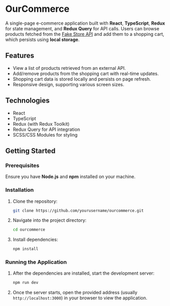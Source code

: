 # OurCommerce

A single-page e-commerce application built with **React**, **TypeScript**, **Redux** for state management, and **Redux Query** for API calls. Users can browse products fetched from the [Fake Store API](https://fakestoreapi.com) and add them to a shopping cart, which persists using **local storage**.

## Features
- View a list of products retrieved from an external API.
- Add/remove products from the shopping cart with real-time updates.
- Shopping cart data is stored locally and persists on page refresh.
- Responsive design, supporting various screen sizes.

## Technologies
- React
- TypeScript
- Redux (with Redux Toolkit)
- Redux Query for API integration
- SCSS/CSS Modules for styling

## Getting Started

### Prerequisites
Ensure you have **Node.js** and **npm** installed on your machine.

### Installation
1. Clone the repository:
   ```bash
   git clone https://github.com/yourusername/ourcommerce.git
   ```
2. Navigate into the project directory:
   ```bash
   cd ourcommerce
   ```
3. Install dependencies:
   ```bash
   npm install
   ```

### Running the Application
1. After the dependencies are installed, start the development server:
   ```bash
   npm run dev
   ```
2. Once the server starts, open the provided address (usually `http://localhost:3000`) in your browser to view the application.
